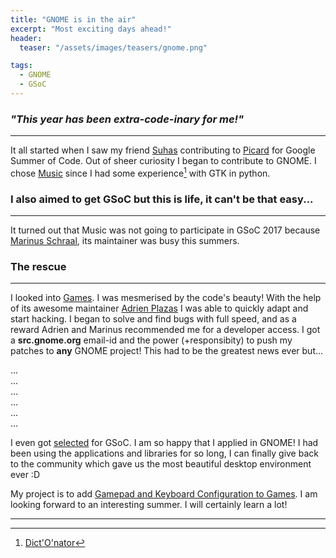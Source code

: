 ```yaml
---
title: "GNOME is in the air"
excerpt: "Most exciting days ahead!"
header:
  teaser: "/assets/images/teasers/gnome.png"

tags:
  - GNOME
  - GSoC
---
```


### *"This year has been extra-code-inary for me!"*
---

It all started when I saw my friend [Suhas](https://suhas2go.github.io/) contributing to [Picard](https://picard.musicbrainz.org/) for Google Summer of Code. Out of sheer curiosity I began to contribute to GNOME. I chose [Music](https://wiki.gnome.org/Apps/Music/) since I had some experience[^1] with GTK in python.

### I also aimed to get GSoC but this is life, it can't be that easy...
---

It turned out that Music was not going to participate in GSoC 2017 because [Marinus Schraal](https://wiki.gnome.org/MarinusSchraal/), its maintainer was busy this summers.

### The rescue
---

I looked into [Games](https://wiki.gnome.org/Apps/Games/). I was mesmerised by the code's beauty! With the help of its awesome maintainer [Adrien Plazas](https://wiki.gnome.org/AdrienPlazas/) I was able to quickly adapt and start hacking. I began to solve and find bugs with full speed, and as a reward Adrien and Marinus recommended me for a developer access. I got a **src.gnome.org** email-id and the power (+responsibity) to push my patches to **any** GNOME project! This had to be the greatest news ever but...

...  
...  
...  
...  
...  
...  

I even got [selected](https://summerofcode.withgoogle.com/projects/#5453524386185216) for GSoC. I am so happy that I applied in GNOME! I had been using the applications and libraries for so long, I can finally give back to the community which gave us the most beautiful desktop environment ever :D

My project is to add [Gamepad and Keyboard Configuration to Games](https://wiki.gnome.org/Outreach/SummerOfCode/2017/Projects/AbhinavSingh_GamesGamepadConfiguration). I am looking forward to an interesting summer. I will certainly learn a lot! 

---
[^1]: [Dict'O'nator](https://github.com/theawless/Dict-o-nator/)
